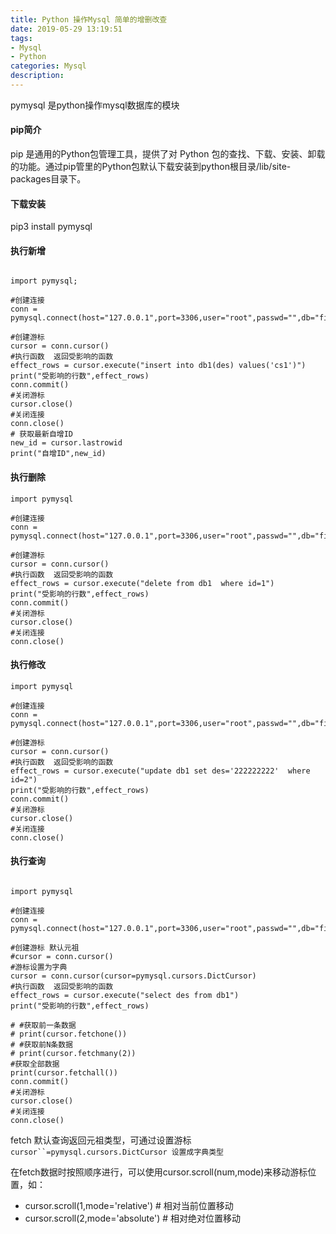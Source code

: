 ```yaml
---
title: Python 操作Mysql 简单的增删改查
date: 2019-05-29 13:19:51
tags: 
- Mysql 
- Python
categories: Mysql 
description: 
---
```



pymysql 是python操作mysql数据库的模块

#### pip简介

pip 是通用的Python包管理工具，提供了对 Python
包的查找、下载、安装、卸载的功能。通过pip管里的Python包默认下载安装到python根目录/lib/site-packages目录下。

#### 下载安装

pip3 install pymysql



#### 执行新增

``` 

import pymysql;

#创建连接
conn = pymysql.connect(host="127.0.0.1",port=3306,user="root",passwd="",db="firstmysql")

#创建游标
cursor = conn.cursor()
#执行函数  返回受影响的函数
effect_rows = cursor.execute("insert into db1(des) values('cs1')")
print("受影响的行数",effect_rows)
conn.commit()
#关闭游标
cursor.close()
#关闭连接
conn.close()
# 获取最新自增ID
new_id = cursor.lastrowid
print("自增ID",new_id)

```



#### 执行删除

```
import pymysql

#创建连接
conn = pymysql.connect(host="127.0.0.1",port=3306,user="root",passwd="",db="firstmysql")

#创建游标
cursor = conn.cursor()
#执行函数  返回受影响的函数
effect_rows = cursor.execute("delete from db1  where id=1")
print("受影响的行数",effect_rows)
conn.commit()
#关闭游标
cursor.close()
#关闭连接
conn.close()
```


#### 执行修改

```
import pymysql

#创建连接
conn = pymysql.connect(host="127.0.0.1",port=3306,user="root",passwd="",db="firstmysql")

#创建游标
cursor = conn.cursor()
#执行函数  返回受影响的函数
effect_rows = cursor.execute("update db1 set des='222222222'  where id=2")
print("受影响的行数",effect_rows)
conn.commit()
#关闭游标
cursor.close()
#关闭连接
conn.close()
```


#### 执行查询

```

import pymysql

#创建连接
conn = pymysql.connect(host="127.0.0.1",port=3306,user="root",passwd="",db="firstmysql")

#创建游标 默认元祖
#cursor = conn.cursor()
#游标设置为字典
cursor = conn.cursor(cursor=pymysql.cursors.DictCursor)
#执行函数  返回受影响的函数
effect_rows = cursor.execute("select des from db1")
print("受影响的行数",effect_rows)

# #获取前一条数据
# print(cursor.fetchone()) 
# #获取前N条数据
# print(cursor.fetchmany(2))
#获取全部数据
print(cursor.fetchall())
conn.commit()
#关闭游标
cursor.close()
#关闭连接
conn.close()
```



 fetch 默认查询返回元祖类型，可通过设置游标 `cursor``=pymysql.cursors.DictCursor 设置成字典类型`

 在fetch数据时按照顺序进行，可以使用cursor.scroll(num,mode)来移动游标位置，如：

  * cursor.scroll(1,mode='relative')  # 相对当前位置移动
  * cursor.scroll(2,mode='absolute') # 相对绝对位置移动




